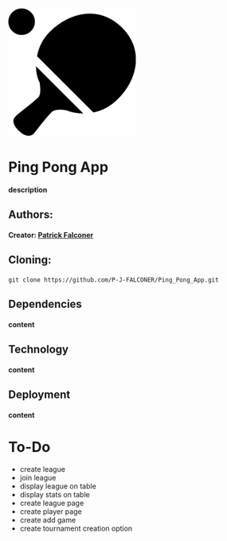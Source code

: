 # ![pageres](logo/logo.png)
# Ping Pong App
#### description

## Authors:
#### Creator: [Patrick Falconer](https://github.com/P-J-FALCONER)

## Cloning:
```git clone https://github.com/P-J-FALCONER/Ping_Pong_App.git```

## Dependencies
#### content

## Technology
#### content

## Deployment
#### content

# To-Do
* create league
* join league
* display league on table
* display stats on table
* create league page
* create player page
* create add game
* create tournament creation option

